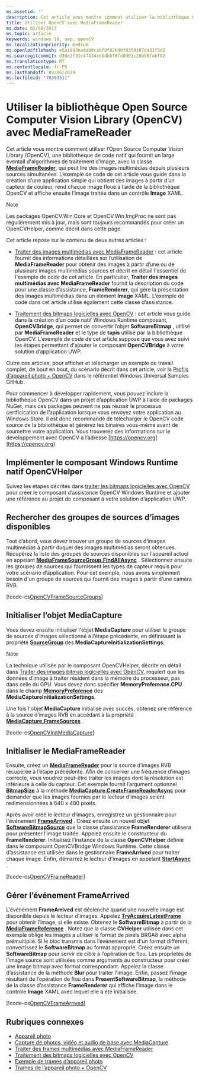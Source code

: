 ```yaml
---
ms.assetid: ''
description: Cet article vous montre comment utiliser la bibliothèque Open Source Computer Vision Library (OpenCV) avec la classe MediaFrameReader.
title: Utiliser OpenCV avec MediaFrameReader
ms.date: 02/08/2017
ms.topic: article
keywords: windows 10, uwp, openCV
ms.localizationpriority: medium
ms.openlocfilehash: e5a1993ea4808cabf9f82640f03f0187d431f3d2
ms.sourcegitcommit: d38e2f31c47434cd6dbbf8fe8d01c20b98fabf02
ms.translationtype: MT
ms.contentlocale: fr-FR
ms.lasthandoff: 09/06/2019
ms.locfileid: "70393511"
---
```

# <a name="use-the-open-source-computer-vision-library-opencv-with-mediaframereader"></a>Utiliser la bibliothèque Open Source Computer Vision Library (OpenCV) avec MediaFrameReader

Cet article vous montre comment utiliser l’Open Source Computer Vision Library (OpenCV), une bibliothèque de code natif qui fournit un large éventail d'algorithmes de traitement d’image, avec la classe [**MediaFrameReader**](https://docs.microsoft.com/uwp/api/Windows.Media.Capture.Frames.MediaFrameReader), qui peut lire des images multimédias depuis plusieurs sources simultanées. L’exemple de code de cet article vous guide dans la création d’une application simple qui obtient des images à partir d’un capteur de couleur, rend chaque image floue à l’aide de la bibliothèque OpenCV et affiche ensuite l’image traitée dans un contrôle **Image** XAML. 

>[!NOTE]
>Les packages OpenCV.Win.Core et OpenCV.Win.ImgProc ne sont pas régulièrement mis à jour, mais sont toujours recommandés pour créer un OpenCVHelper, comme décrit dans cette page.

Cet article repose sur le contenu de deux autres articles :

* [Traiter des images multimédias avec MediaFrameReader](process-media-frames-with-mediaframereader.md) : cet article fournit des informations détaillées sur l’utilisation de **MediaFrameReader** pour obtenir des images à partir d’une ou de plusieurs images multimédias sources et décrit en détail l'essentiel de l'exemple de code de cet article. En particulier, **Traiter des images multimédias avec MediaFrameReader** fournit la description du code pour une classe d’assistance, **FrameRenderer**, qui gère la présentation des images multimédias dans un élément **Image** XAML. L’exemple de code dans cet article utilise également cette classe d’assistance.

* [Traitement des bitmaps logicielles avec OpenCV](process-software-bitmaps-with-opencv.md) : cet article vous guide dans la création d’un code natif Windows Runtime composant, **OpenCVBridge**, qui permet de convertir l’objet **SoftwareBitmap** , utilisé par **MediaFrameReader** et le type de **tapis** utilisé par la bibliothèque OpenCV. L’exemple de code de cet article suppose que vous avez suivi les étapes permettant d'ajouter le composant **OpenCVBridge** à votre solution d’application UWP.

Outre ces articles, pour afficher et télécharger un exemple de travail complet, de bout en bout, du scénario décrit dans cet article, voir la [Profils d’appareil photo + OpenCV](https://go.microsoft.com/fwlink/?linkid=854003) dans le référentiel Windows Universal Samples GitHub.

Pour commencer à développer rapidement, vous pouvez inclure la bibliothèque OpenCV dans un projet d’application UWP à l’aide de packages NuGet, mais ces packages peuvent ne pas réussir le processus certficication de l’application lorsque vous envoyez votre application au Windows Store. il est donc recommandé de télécharger le OpenCV code source de la bibliothèque et générez les binaires vous-même avant de soumettre votre application. Vous trouverez des informations sur le développement avec OpenCV à l’adresse [https://opencv.org](https://opencv.org)


## <a name="implement-the-opencvhelper-native-windows-runtime-component"></a>Implémenter le composant Windows Runtime natif OpenCVHelper
Suivez les étapes décrites dans [traiter les bitmaps logicielles avec OpenCV](process-software-bitmaps-with-opencv.md) pour créer le composant d’assistance OpenCV Windows Runtime et ajouter une référence au projet de composant à votre solution d’application UWP.

## <a name="find-available-frame-source-groups"></a>Rechercher des groupes de sources d’images disponibles
Tout d’abord, vous devez trouver un groupe de sources d’images multimédias à partir duquel des images multimédias seront obtenues. Récupérez la liste des groupes de sources disponibles sur l’appareil actuel en appelant **[MediaFrameSourceGroup.FindAllAsync](https://docs.microsoft.com/uwp/api/windows.media.capture.frames.mediaframesourcegroup.FindAllAsync)** . Sélectionnez ensuite les groupes de sources qui fournissent les types de capteur requis pour votre scénario d’application. Pour cet exemple, nous avons simplement besoin d'un groupe de sources qui fournit des images à partir d’une caméra RVB.

[!code-cs[OpenCVFrameSourceGroups](./code/Frames_Win10/Frames_Win10/MainPage.OpenCV.xaml.cs#SnippetOpenCVFrameSourceGroups)]

## <a name="initialize-the-mediacapture-object"></a>Initialiser l’objet MediaCapture
Vous devez ensuite initialiser l'objet **MediaCapture** pour utiliser le groupe de sources d’images sélectionné à l’étape précédente, en définissant la propriété **[SourceGroup](https://docs.microsoft.com/uwp/api/windows.media.capture.mediacaptureinitializationsettings.SourceGroup)** des **MediaCaptureInitializationSettings**.

> [!NOTE] 
> La technique utilisée par le composant OpenCVHelper, décrite en détail dans [Traiter des images bitmap logicielles avec OpenCV](process-software-bitmaps-with-opencv.md), requiert que les données d’image à traiter résident dans la mémoire du processeur, pas dans celle du GPU. Vous devez donc spécifier **MemoryPreference.CPU** dans le champ **[MemoryPreference](https://docs.microsoft.com/uwp/api/windows.media.capture.mediacaptureinitializationsettings.MemoryPreference)** des **MediaCaptureInitializationSettings**.

Une fois l'objet **MediaCapture** initialisé avec succès, obtenez une référence à la source d’images RVB en accédant à la propriété **[MediaCapture.FrameSources](https://docs.microsoft.com/uwp/api/windows.media.capture.mediacapture.FrameSources)** .

[!code-cs[OpenCVInitMediaCapture](./code/Frames_Win10/Frames_Win10/MainPage.OpenCV.xaml.cs#SnippetOpenCVInitMediaCapture)]

## <a name="initialize-the-mediaframereader"></a>Initialiser le MediaFrameReader
Ensuite, créez un [**MediaFrameReader**](https://docs.microsoft.com/uwp/api/Windows.Media.Capture.Frames.MediaFrameReader) pour la source d’images RVB récupérée à l’étape précédente. Afin de conserver une fréquence d’images correcte, vous voudrez peut-être traiter les images dont la résolution est inférieure à celle du capteur. Cet exemple fournit l’argument optionnel **[BitmapSize](https://docs.microsoft.com/uwp/api/windows.graphics.imaging.bitmapsize)** à la méthode **[MediaCapture.CreateFrameReaderAsync](https://docs.microsoft.com/uwp/api/windows.media.capture.mediacapture.createframereaderasync)** pour demander que les images fournies par le lecteur d’images soient redimensionnées à 640 x 480 pixels.

Après avoir créé le lecteur d’images, enregistrez un gestionnaire pour l'événement **[FrameArrived](https://docs.microsoft.com/uwp/api/windows.media.capture.frames.mediaframereader.FrameArrived)** . Créez ensuite un nouvel objet **[SoftwareBitmapSource](https://docs.microsoft.com/uwp/api/windows.ui.xaml.media.imaging.softwarebitmapsource)** que la classe d’assistance **FrameRenderer** utilisera pour présenter l’image traitée. Appelez ensuite le constructeur du **FrameRenderer**. Initialisez l’instance de la classe **OpenCVHelper** définie dans le composant OpenCVBridge Windows Runtime. Cette classe d’assistance est utilisée dans le gestionnaire **FrameArrived** pour traiter chaque image. Enfin, démarrez le lecteur d'images en appelant **[StartAsync](https://docs.microsoft.com/uwp/api/windows.media.capture.frames.mediaframereader.StartAsync)** .

[!code-cs[OpenCVFrameReader](./code/Frames_Win10/Frames_Win10/MainPage.OpenCV.xaml.cs#SnippetOpenCVFrameReader)]


## <a name="handle-the-framearrived-event"></a>Gérer l’événement FrameArrived
L’événement **FrameArrived** est déclenché quand une nouvelle image est disponible depuis le lecteur d'images. Appelez **[TryAcquireLatestFrame](https://docs.microsoft.com/uwp/api/windows.media.capture.frames.mediaframereader.TryAcquireLatestFrame)** pour obtenir l’image, si elle existe. Obtenez le **SoftwareBitmap** à partir de la **[MediaFrameReference](https://docs.microsoft.com/uwp/api/windows.media.capture.frames.mediaframereference)** . Notez que la classe **CVHelper** utilisée dans cet exemple oblige les images à utiliser le format de pixels BRGA8 avec alpha prémultiplié. Si le bloc transmis dans l’événement est d'un format différent, convertissez le **SoftwareBitmap** au format approprié. Créez ensuite un **SoftwareBitmap** pour servir de cible à l’opération de flou. Les propriétés de l’image source sont utilisées comme arguments au constructeur pour créer une image bitmap avec format correspondant. Appelez la classe d’assistance de la méthode **Blur** pour traiter l'image. Enfin, passez l’image résultant de l’opération de flou dans **PresentSoftwareBitmap**, la méthode de la classe d’assistance **FrameRenderer** qui affiche l’image dans le contrôle **Image** XAML avec lequel elle a été initialisée.

[!code-cs[OpenCVFrameArrived](./code/Frames_Win10/Frames_Win10/MainPage.OpenCV.xaml.cs#SnippetOpenCVFrameArrived)]

## <a name="related-topics"></a>Rubriques connexes

* [Appareil photo](camera.md)
* [Capture de photos, vidéo et audio de base avec MediaCapture](basic-photo-video-and-audio-capture-with-MediaCapture.md)
* [Traiter des frames multimédias avec MediaFrameReader](process-media-frames-with-mediaframereader.md)
* [Traitement des bitmaps logicielles avec OpenCV](process-software-bitmaps-with-opencv.md)
* [Exemple de trames d’appareil photo](https://go.microsoft.com/fwlink/?LinkId=823230)
* [Trames de l’appareil photo + OpenCV](https://go.microsoft.com/fwlink/?linkid=854003)
 

 




